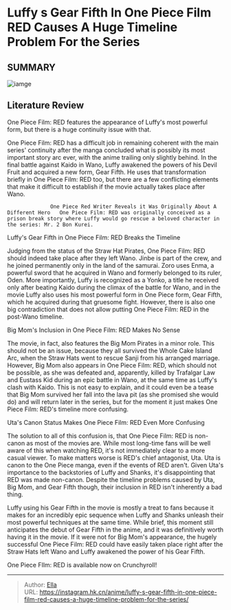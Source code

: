 # Luffy s Gear Fifth In One Piece Film RED Causes A Huge Timeline Problem For the Series


## SUMMARY 

![iamge](https://static1.srcdn.com/wordpress/wp-content/uploads/2022/11/luffy-transform-gear-fourth-five-one-piece-film-red.jpg)

## Literature Review

One Piece Film: RED features the appearance of Luffy&#39;s most powerful form, but there is a huge continuity issue with that.





One Piece Film: RED has a difficult job in remaining coherent with the main series&#39; continuity after the manga concluded what is possibly its most important story arc ever, with the anime trailing only slightly behind. In the final battle against Kaido in Wano, Luffy awakened the powers of his Devil Fruit and acquired a new form, Gear Fifth. He uses that transformation briefly in One Piece Film: RED too, but there are a few conflicting elements that make it difficult to establish if the movie actually takes place after Wano.




                  One Piece Red Writer Reveals it Was Originally About A Different Hero   One Piece Film: RED was originally conceived as a prison break story where Luffy would go rescue a beloved character in the series: Mr. 2 Bon Kurei.   


 Luffy&#39;s Gear Fifth in One Piece Film: RED Breaks the Timeline 
          

Judging from the status of the Straw Hat Pirates, One Piece Film: RED should indeed take place after they left Wano. Jinbe is part of the crew, and he joined permanently only in the land of the samurai. Zoro uses Enma, a powerful sword that he acquired in Wano and formerly belonged to its ruler, Oden. More importantly, Luffy is recognized as a Yonko, a title he received only after beating Kaido during the climax of the battle for Wano, and in the movie Luffy also uses his most powerful form in One Piece form, Gear Fifth, which he acquired during that gruesome fight. However, there is also one big contradiction that does not allow putting One Piece Film: RED in the post-Wano timeline.






 Big Mom&#39;s Inclusion in One Piece Film: RED Makes No Sense 
          

The movie, in fact, also features the Big Mom Pirates in a minor role. This should not be an issue, because they all survived the Whole Cake Island Arc, when the Straw Hats went to rescue Sanji from his arranged marriage. However, Big Mom also appears in One Piece Film: RED, which should not be possible, as she was defeated and, apparently, killed by Trafalgar Law and Eustass Kid during an epic battle in Wano, at the same time as Luffy&#39;s clash with Kaido. This is not easy to explain, and it could even be a tease that Big Mom survived her fall into the lava pit (as she promised she would do) and will return later in the series, but for the moment it just makes One Piece Film: RED&#39;s timeline more confusing.



 Uta&#39;s Canon Status Makes One Piece Film: RED Even More Confusing 
          




The solution to all of this confusion is, that One Piece Film: RED is non-canon as most of the movies are. While most long-time fans will be well aware of this when watching RED, it&#39;s not immediately clear to a more casual viewer. To make matters worse is RED&#39;s chief antagonist, Uta. Uta is canon to the One Piece manga, even if the events of RED aren&#39;t. Given Uta&#39;s importance to the backstories of Luffy and Shanks, it&#39;s disappointing that RED was made non-canon. Despite the timeline problems caused by Uta, Big Mom, and Gear Fifth though, their inclusion in RED isn&#39;t inherently a bad thing.

Luffy using his Gear Fifth in the movie is mostly a treat to fans because it makes for an incredibly epic sequence when Luffy and Shanks unleash their most powerful techniques at the same time. While brief, this moment still anticipates the debut of Gear Fifth in the anime, and it was definitively worth having it in the movie. If it were not for Big Mom&#39;s appearance, the hugely successful One Piece Film: RED could have easily taken place right after the Straw Hats left Wano and Luffy awakened the power of his Gear Fifth.




One Piece FIlm: RED is available now on Crunchyroll!



---

> Author: [Ella](https://instagram.hk.cn/)  
> URL: https://instagram.hk.cn/anime/luffy-s-gear-fifth-in-one-piece-film-red-causes-a-huge-timeline-problem-for-the-series/  

